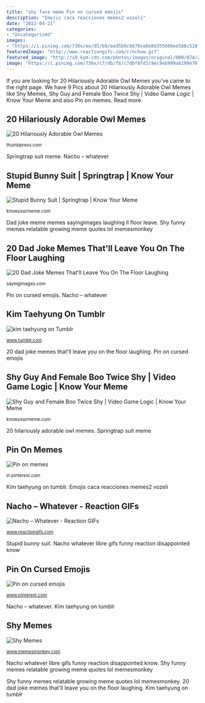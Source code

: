 ```yaml
---
title: "shy face meme Pin on cursed emojis"
description: "Emojis caca reacciones memes2 vozeli"
date: "2022-04-21"
categories:
- "Uncategorized"
images:
- "https://i.pinimg.com/736x/ee/d5/b9/eed5b9c6670ce0e8d355660ee588c510.jpg"
featuredImage: "http://www.reactiongifs.com/r/nchow.gif"
featured_image: "http://i0.kym-cdn.com/photos/images/original/000/874/278/829.png"
image: "https://i.pinimg.com/736x/c7/db/f8/c7dbf8fd1c9ec9eb999a6199e76fdc85.jpg"
---
```


If you are looking for 20 Hilariously Adorable Owl Memes you've came to the right page. We have 9 Pics about 20 Hilariously Adorable Owl Memes like Shy Memes, Shy Guy and Female Boo Twice Shy | Video Game Logic | Know Your Meme and also Pin on memes. Read more:

## 20 Hilariously Adorable Owl Memes

![20 Hilariously Adorable Owl Memes](http://thumbpress.com/wp-content/uploads/2013/05/Hilariously-Adorable-Owl-Memes-16-658x952.jpg "Stupid bunny suit")

<small>thumbpress.com</small>

Springtrap suit meme. Nacho – whatever

## Stupid Bunny Suit | Springtrap | Know Your Meme

![Stupid Bunny Suit | Springtrap | Know Your Meme](http://i2.kym-cdn.com/photos/images/facebook/000/936/404/5c4.jpg "Stupid bunny suit")

<small>knowyourmeme.com</small>

Dad joke meme memes sayingimages laughing ll floor leave. Shy funny memes relatable growing meme quotes lol memesmonkey

## 20 Dad Joke Memes That&#039;ll Leave You On The Floor Laughing

![20 Dad Joke Memes That&#039;ll Leave You On The Floor Laughing](https://sayingimages.com/wp-content/uploads/that-face-dad-joke-meme.png "Springtrap suit meme")

<small>sayingimages.com</small>

Pin on cursed emojis. Nacho – whatever

## Kim Taehyung On Tumblr

![kim taehyung on Tumblr](https://66.media.tumblr.com/12b1d7420df1b9a2ad6cc9db3496b3dc/tumblr_oet6dnK5LG1ui9zefo1_400.jpg "Pin on cursed emojis")

<small>www.tumblr.com</small>

20 dad joke memes that&#039;ll leave you on the floor laughing. Pin on cursed emojis

## Shy Guy And Female Boo Twice Shy | Video Game Logic | Know Your Meme

![Shy Guy and Female Boo Twice Shy | Video Game Logic | Know Your Meme](http://i0.kym-cdn.com/photos/images/original/000/874/278/829.png "Emojis caca reacciones memes2 vozeli")

<small>knowyourmeme.com</small>

20 hilariously adorable owl memes. Springtrap suit meme

## Pin On Memes

![Pin on memes](https://i.pinimg.com/736x/ee/d5/b9/eed5b9c6670ce0e8d355660ee588c510.jpg "Shy guy and female boo twice shy")

<small>in.pinterest.com</small>

Kim taehyung on tumblr. Emojis caca reacciones memes2 vozeli

## Nacho – Whatever - Reaction GIFs

![Nacho – Whatever - Reaction GIFs](http://www.reactiongifs.com/r/nchow.gif "Kim taehyung on tumblr")

<small>www.reactiongifs.com</small>

Stupid bunny suit. Nacho whatever libre gifs funny reaction disappointed know

## Pin On Cursed Emojis

![Pin on cursed emojis](https://i.pinimg.com/736x/c7/db/f8/c7dbf8fd1c9ec9eb999a6199e76fdc85.jpg "Shy funny memes relatable growing meme quotes lol memesmonkey")

<small>www.pinterest.com</small>

Nacho – whatever. Kim taehyung on tumblr

## Shy Memes

![Shy Memes](https://www.memesmonkey.com/images/memesmonkey/60/60216db541dd8f4b2c9d63142e761f7c.jpeg "Nacho – whatever")

<small>www.memesmonkey.com</small>

Nacho whatever libre gifs funny reaction disappointed know. Shy funny memes relatable growing meme quotes lol memesmonkey

Shy funny memes relatable growing meme quotes lol memesmonkey. 20 dad joke memes that&#039;ll leave you on the floor laughing. Kim taehyung on tumblr
